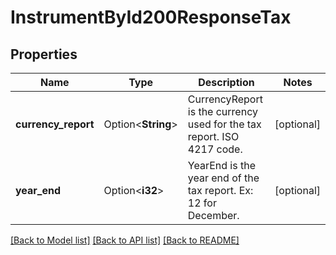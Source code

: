 # InstrumentById200ResponseTax

## Properties

Name | Type | Description | Notes
------------ | ------------- | ------------- | -------------
**currency_report** | Option<**String**> | CurrencyReport is the currency used for the tax report. ISO 4217 code. | [optional]
**year_end** | Option<**i32**> | YearEnd is the year end of the tax report. Ex: 12 for December. | [optional]

[[Back to Model list]](../README.md#documentation-for-models) [[Back to API list]](../README.md#documentation-for-api-endpoints) [[Back to README]](../README.md)


